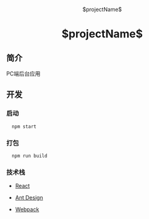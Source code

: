 
<p align="center">
  $projectName$
</p>
<h1 align="center">$projectName$</h1>

## 简介

PC端后台应用

## 开发

### 启动

```shell
  npm start
```

### 打包

```shell
  npm run build
```

### 技术栈

- [React](https://react.docschina.org/)

- [Ant Design](https://ant.design/index-cn)

- [Webpack](https://doc.webpack-china.org/configuration/output/#output-librarytarget)
